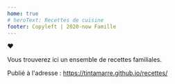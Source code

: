 ```yaml
---
home: true
# heroText: Recettes de cuisine
footer: Copyleft | 2020-now Famille
---
```

:heart:

Vous trouverez ici un ensemble de recettes familiales.

<listRecipes />


Publié à l'adresse : <https://tintamarre.github.io/recettes/>
